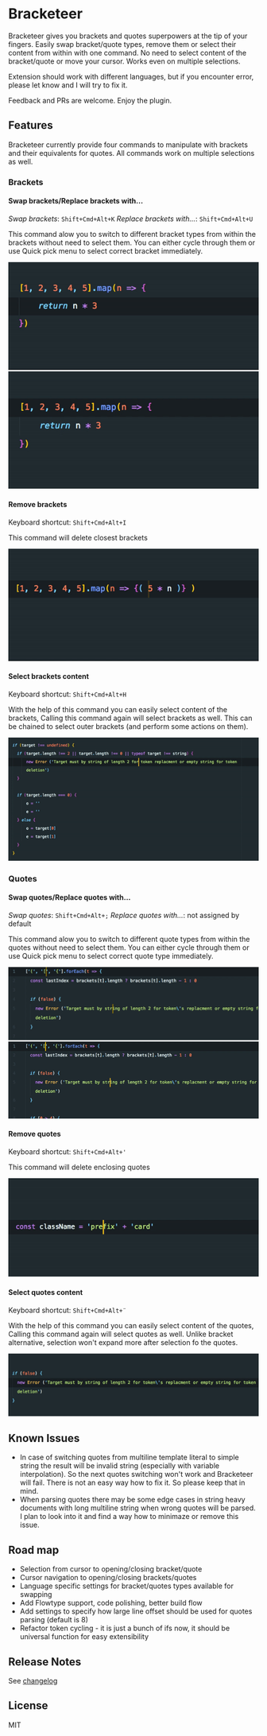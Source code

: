 # Bracketeer

Bracketeer gives you brackets and quotes superpowers at the tip of your fingers. Easily swap bracket/quote types, remove them or select their content from within with one command. No need to select content of the bracket/quote or move your cursor. Works even on multiple selections.

Extension should work with different languages, but if you encounter error, please let know and I will try to fix it.

Feedback and PRs are welcome. Enjoy the plugin.

## Features

Bracketeer currently provide four commands to manipulate with brackets and their equivalents for quotes. All commands work on multiple selections as well.

### Brackets

#### Swap brackets/Replace brackets with...

_Swap brackets_: `Shift+Cmd+Alt+K`
_Replace brackets with..._: `Shift+Cmd+Alt+U`

This command alow you to switch to different bracket types from within the brackets without need to select them. You can either cycle through them or use Quick pick menu to select correct bracket immediately.

![Swap brackets](images/bracket_swap_single.gif)
![Swap brackets with multiple cursors](images/bracket_swap_multi.gif)

#### Remove brackets

Keyboard shortcut: `Shift+Cmd+Alt+I`

This command will delete closest brackets

![Delete brackets](images/bracket_delete.gif)

#### Select brackets content

Keyboard shortcut: `Shift+Cmd+Alt+H`

With the help of this command you can easily select content of the brackets, Calling this command again will select brackets as well. This can be chained to select outer brackets (and perform some actions on them).

![Select brackets content](images/bracket_selection.gif)


### Quotes

#### Swap quotes/Replace quotes with...

_Swap quotes_: `Shift+Cmd+Alt+;`
_Replace quotes with..._: not assigned by default

This command alow you to switch to different quote types from within the quotes without need to select them. You can either cycle through them or use Quick pick menu to select correct quote type immediately.

![Swap quotes](images/quotes_swap.gif)
![Change quotes to specific type](images/quotes_chageto.gif)

#### Remove quotes

Keyboard shortcut: `Shift+Cmd+Alt+'`

This command will delete enclosing quotes

![Delete quotes](images/quotes_remove.gif)

#### Select quotes content

Keyboard shortcut: `Shift+Cmd+Alt+¨`

With the help of this command you can easily select content of the quotes, Calling this command again will select quotes as well. Unlike bracket alternative, selection won't expand more after selection fo the quotes.

![Select quotes content](images/quotes_select.gif)


## Known Issues

- In case of switching quotes from multiline template literal to simple string the result will be invalid string (especially with variable interpolation). So the next quotes switching won't work and Bracketeer will fail. There is not an easy way how to fix it. So please keep that in mind.
- When parsing quotes there may be some edge cases in string heavy documents with long multiline string when wrong quotes will be parsed. I plan to look into it and find a way how to minimaze or remove this issue.


## Road map

- Selection from cursor to opening/closing bracket/quote
- Cursor navigation to opening/closing brackets/quotes
- Language specific settings for bracket/quotes types available for swapping
- Add Flowtype support, code polishing, better build flow
- Add settings to specify how large line offset should be used for quotes parsing (default is 8)
- Refactor token cycling - it is just a bunch of ifs now, it should be universal function for easy extensibility


## Release Notes

See [changelog](CHANGELOG.md)


## License

MIT
